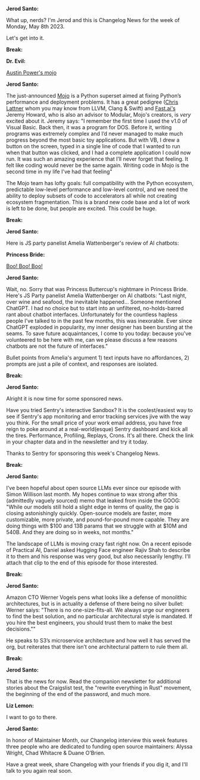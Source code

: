 **Jerod Santo:**

What up, nerds? I'm Jerod and this is Changelog News for the week of Monday, May 8th 2023.

Let's get into it.

**Break:**

**Dr. Evil:**

[Austin Power's mojo](https://www.youtube.com/watch?v=a6Acigj8isc)

**Jerod Santo:**

The just-announced [Mojo](https://docs.modular.com/mojo/why-mojo.html) is a Python superset aimed at fixing Python’s performance and deployment problems. It has a great pedigree ([Chris Lattner](https://en.wikipedia.org/wiki/Chris_Lattner) whom you may know from LLVM, Clang & Swift) and [Fast.ai's](https://www.fast.ai) Jeremy Howard, who is also an advisor to Modular, Mojo's creators,  is *very* excited about it. Jeremy says: "I remember the first time I used the v1.0 of Visual Basic. Back then, it was a program for DOS. Before it, writing programs was extremely complex and I’d never managed to make much progress beyond the most basic toy applications. But with VB, I drew a button on the screen, typed in a single line of code that I wanted to run when that button was clicked, and I had a complete application I could now run. It was such an amazing experience that I’ll never forget that feeling. It felt like coding would never be the same again. Writing code in Mojo is the second time in my life I've had that feeling"

The Mojo team has lofty goals: full compatibility with the Python ecosystem, predictable low-level performance and low-level control, and we need the ability to deploy subsets of code to accelerators all while not creating ecosystem fragmentation. This is a brand new code base and a lot of work is left to be done, but people are excited. This could be huge.

**Break:**

**Jerod Santo:**

Here is JS party panelist Amelia Wattenberger's review of AI chatbots:

**Princess Bride:**

[Boo! Boo! Boo!](https://www.youtube.com/watch?v=IPBmWw_1fxo)

**Jerod Santo:**

Wait, no. Sorry that was Princess Buttercup's nightmare in Princess Bride. Here's JS Party panelist Amelia Wattenberger on AI chatbots: "Last night, over wine and seafood, the inevitable happened...
Someone mentioned ChatGPT. I had no choice but to start into an unfiltered, no-holds-barred rant about chatbot interfaces. Unfortunately for the countless hapless people I've talked to in the past few months, this was inexorable. Ever since ChatGPT exploded in popularity, my inner designer has been bursting at the seams.  To save future acquaintances, I come to you today: because you've volunteered to be here with me, can we please discuss a few reasons chatbots are not the future of interfaces."

Bullet points from Amelia's argument 1) text inputs have no affordances, 2) prompts are just a pile of context, and responses are isolated.

**Break:**

**Jerod Santo:**

Alright it is now time for some sponsored news.

Have you tried Sentry's interactive Sandbox? It is the coolest/easiest way to see if Sentry's app monitoring and error tracking services jive with the way you think. For the small price of your work email address, you have free reign to poke around at a real-world(esque) Sentry dashboard and kick all the tires. Performance, Profiling, Replays, Crons. It's all there. Check the link in your chapter data and in the newsletter and try it today.

Thanks to Sentry for sponsoring this week's Changelog News.

**Break:**

**Jerod Santo:**

I’ve been hopeful about open source LLMs ever since our episode with Simon Willison last month. My hopes continue to wax strong after this (admittedly vaguely sourced) memo that leaked from inside the GOOG: "While our models still hold a slight edge in terms of quality, the gap is closing astonishingly quickly. Open-source models are faster, more customizable, more private, and pound-for-pound more capable. They are doing things with $100 and 13B params that we struggle with at $10M and 540B. And they are doing so in weeks, not months."

The landscape of LLMs is moving crazy fast right now. On a recent episode of Practical AI, Daniel asked Hugging Face engineer Rajiv Shah to describe it to them and his response was very good, but also necessarily lengthy. I'll attach that clip to the end of this episode for those interested.

**Break:**

**Jerod Santo:**

Amazon CTO Werner Vogels pens what looks like a defense of monolithic architectures, but is in actuality a defense of there being no silver bullet: Werner saiys: "There is no one-size-fits-all. We always urge our engineers to find the best solution, and no particular architectural style is mandated. If you hire the best engineers, you should trust them to make the best decisions.""

He speaks to S3’s microservice architecture and how well it has served the org, but reiterates that there isn’t one architectural pattern to rule them all.

**Break:**

**Jerod Santo:**

That is the news for now. Read the companion newsletter for additional stories about the Craigslist test, the "rewrite everything in Rust" movement, the beginning of the end of the password, and much more.

**Liz Lemon:**

I want to go to there.

**Jerod Santo:**

In honor of Maintainer Month, our Changelog interview this week features three people who are dedicated to funding open source maintainers: Alyssa Wright, Chad Whitacre & Duane O’Brien.

Have a great week, share Changelog with your friends if you dig it, and I'll talk to you again real soon.
